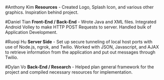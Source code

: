 #Anthony Kim
**Resources** - Created Logo, Splash Icon, and various other graphics. Inspiration behind project.

#Daniel Tian
**Front-End / Back-End** - Wrote Java and XML files. Integrated Android Volley to make HTTP POST Requests to server.
                           Handled bulk of Application Development.

#Ruoqi Hu
**Server Side** - Set up secure tunneling of local host ports with use of Node.js, ngrok, and Twilio. Worked with JSON, Javascript,
                  and AJAX to retrieve information from the application and put out messages through Twilio.

#Dylan Vo
**Back-End / Research** - Helped plan general framework for the project and compiled necessary resources for implementation.
